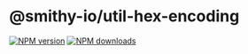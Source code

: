 # @smithy-io/util-hex-encoding

[![NPM version](https://img.shields.io/npm/v/@smithy-io/util-hex-encoding/latest.svg)](https://www.npmjs.com/package/@smithy-io/util-hex-encoding)
[![NPM downloads](https://img.shields.io/npm/dm/@smithy-io/util-hex-encoding.svg)](https://www.npmjs.com/package/@smithy-io/util-hex-encoding)
